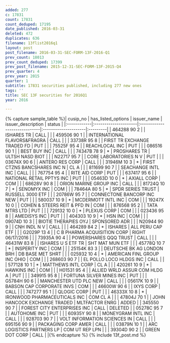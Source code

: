 ```yaml
---
added: 277
c: 17831
count: 17831
count_deduped: 17195
date_published: 2016-03-31
deleted: 472
duplicates: 636
filename: 13flist2016q1
layout: post
post_filename: 2016-03-31-SEC-FORM-13F-2016-Q1
prev_count: 18013
prev_count_deduped: 17399
prev_post_filename: 2015-12-31-SEC-FORM-13F-2015-Q4
prev_quarter: 4
prev_year: 2015
quarter: 1
subtitle: 17831 securities published, including 277 new ones
tags: ''
title: SEC 13F securities for 2016Q1
year: 2016

---
```

{% capture sample_table %}| cusip_no    | has_listed_options   | issuer_name                  | issuer_description   | status   |
|:------------|:---------------------|:-----------------------------|:---------------------|:---------|
| 464288 90 2 |                      | ISHARES TR                   | CALL                 |          |
| 459506 90 1 |                      | INTERNATIONAL FLAVORS&FRAGRA | CALL                 |          |
| 33738R 95 8 |                      | FIRST TR EXCHANGE TRADED FD  | PUT                  |          |
| 75525F 95 4 |                      | REACHLOCAL INC               | PUT                  |          |
| 086516 90 1 |                      | BEST BUY INC                 | CALL                 |          |
| 74347B 78 9 | *                    | PROSHARES TR                 | ULTSH NASD BIOT      |          |
| N22717 95 7 |                      | CORE LABORATORIES N V        | PUT                  |          |
| 03674X 90 6 |                      | ANTERO RES CORP              | CALL                 |          |
| 31946M 10 3 | *                    | FIRST CTZNS BANCSHARES INC N | CL A                 |          |
| 811699 90 7 |                      | SEACHANGE INTL INC           | CALL                 |          |
| 767754 95 4 |                      | RITE AID CORP                | PUT                  |          |
| 637417 95 6 |                      | NATIONAL RETAIL PPTYS INC    | PUT                  |          |
| 05463D 10 0 | *                    | AXIALL CORP                  | COM                  |          |
| 68628V 90 8 |                      | ORION MARINE GROUP INC       | CALL                 |          |
| 81724Q 10 7 | *                    | SENOMYX INC                  | COM                  |          |
| 78464A 80 5 | *                    | SPDR SERIES TRUST            | RUSSELL 3000 ETF     |          |
| 20786W 95 7 |                      | CONNECTONE BANCORP INC NEW   | PUT                  |          |
| 580037 10 9 | *                    | MCDERMOTT INTL INC           | COM                  |          |
| 19247X 10 0 |                      | COHEN & STEERS REIT & PFD IN | COM                  |          |
| 876568 95 2 |                      | TATA MTRS LTD                | PUT                  |          |
| 729132 10 0 | *                    | PLEXUS CORP                  | COM                  |          |
| 023436 95 8 |                      | AMEDISYS INC                 | PUT                  |          |
| 404303 10 9 | *                    | HSN INC                      | COM                  |          |
| 09074D 10 3 |                      | BIOTIE THERAPIES OYJ         | SPONSORED ADR        |          |
| N20944 90 9 |                      | CNH INDL N V                 | CALL                 |          |
| 464289 84 2 | *                    | ISHARES                      | ALL PERU CAP ETF     |          |
| G2029P 13 4 |                      | C B PHARMA ACQUISITION CORP  | RIGHT 06/17/2016     |          |
| 73935A 90 4 |                      | POWERSHARES QQQ TRUST        | CALL                 |          |
| 46431W 83 8 |                      | ISHARES U S ETF TR           | SHT MAT MUN ETF      |          |
| 45778Q 10 7 | *                    | INSPERITY INC                | COM                  |          |
| 25154K 83 3 |                      | DEUTSCHE BK AG LONDON BRH    | DB BASE MET SHRT     |          |
| 025932 10 4 | *                    | AMERICAN FINL GROUP INC OHIO | COM                  |          |
| 268603 90 7 |                      | EL POLLO LOCO HLDGS INC      | CALL                 |          |
| 577128 10 1 | *                    | MATTHEWS INTL CORP           | CL A                 |          |
| 420261 10 9 | *                    | HAWKINS INC                  | COM                  |          |
| H01531 95 4 |                      | ALLIED WRLD ASSUR COM HLDG A | PUT                  |          |
| 349915 95 8 |                      | FORTUNA SILVER MINES INC     | PUT                  |          |
| G5784H 90 6 |                      | MANCHESTER UTD PLC NEW       | CALL                 |          |
| 05617K 10 9 |                      | BABSON CAP CORPORATE INVS    | COM                  |          |
| 46600W 90 6 |                      | IXYS CORP                    | CALL                 |          |
| 747277 95 1 |                      | QLOGIC CORP                  | PUT                  |          |
| 46333X 10 8 | *                    | IRONWOOD PHARMACEUTICALS INC | COM CL A             |          |
| 47804J 70 1 |                      | JOHN HANCOCK EXCHANGE TRADED | MLTFACTOR ENRG       | ADDED    |
| 345550 90 7 |                      | FOREST CITY ENTERPRISES INC  | CALL                 | DELETED  |
| 05278C 95 7 |                      | AUTOHOME INC                 | PUT                  |          |
| 60935Y 90 8 |                      | MONEYGRAM INTL INC           | CALL                 |          |
| 928703 90 7 |                      | VOLT INFORMATION SCIENCES IN | CALL                 |          |
| 695156 90 9 |                      | PACKAGING CORP AMER          | CALL                 |          |
| 03879N 10 1 |                      | ARC LOGISTICS PARTNERS LP    | COM UT REP LPN       |          |
| 39304D 90 2 |                      | GREEN DOT CORP               | CALL                 |          |{% endcapture %}
{% include 13f_post.md %}